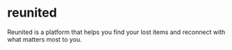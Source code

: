 # reunited
Reunited is a platform that helps you find your lost items and reconnect with what matters most to you.
